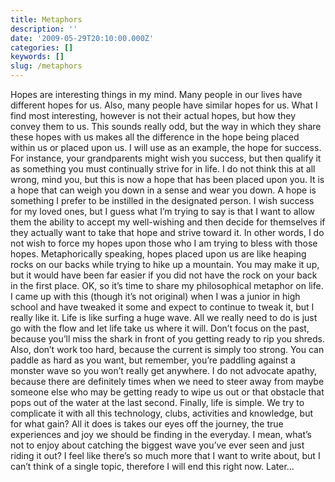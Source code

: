 ```yaml
---
title: Metaphors
description: ''
date: '2009-05-29T20:10:00.000Z'
categories: []
keywords: []
slug: /metaphors
---
```

Hopes are interesting things in my mind. Many people in our lives have different hopes for us. Also, many people have similar hopes for us. What I find most interesting, however is not their actual hopes, but how they convey them to us. This sounds really odd, but the way in which they share these hopes with us makes all the difference in the hope being placed within us or placed upon us. I will use as an example, the hope for success. For instance, your grandparents might wish you success, but then qualify it as something you must continually strive for in life. I do not think this at all wrong, mind you, but this is now a hope that has been placed upon you. It is a hope that can weigh you down in a sense and wear you down. A hope is something I prefer to be instilled in the designated person. I wish success for my loved ones, but I guess what I’m trying to say is that I want to allow them the ability to accept my well-wishing and then decide for themselves if they actually want to take that hope and strive toward it. In other words, I do not wish to force my hopes upon those who I am trying to bless with those hopes.
Metaphorically speaking, hopes placed upon us are like heaping rocks on our backs while trying to hike up a mountain. You may make it up, but it would have been far easier if you did not have the rock on your back in the first place.
OK, so it’s time to share my philosophical metaphor on life. I came up with this (though it’s not original) when I was a junior in high school and have tweaked it some and expect to continue to tweak it, but I really like it. Life is like surfing a huge wave. All we really need to do is just go with the flow and let life take us where it will. Don’t focus on the past, because you’ll miss the shark in front of you getting ready to rip you shreds. Also, don’t work too hard, because the current is simply too strong. You can paddle as hard as you want, but remember, you’re paddling against a monster wave so you won’t really get anywhere. I do not advocate apathy, because there are definitely times when we need to steer away from maybe someone else who may be getting ready to wipe us out or that obstacle that pops out of the water at the last second. Finally, life is simple. We try to complicate it with all this technology, clubs, activities and knowledge, but for what gain? All it does is takes our eyes off the journey, the true experiences and joy we should be finding in the everyday. I mean, what’s not to enjoy about catching the biggest wave you’ve ever seen and just riding it out?
I feel like there’s so much more that I want to write about, but I can’t think of a single topic, therefore I will end this right now.
Later…
